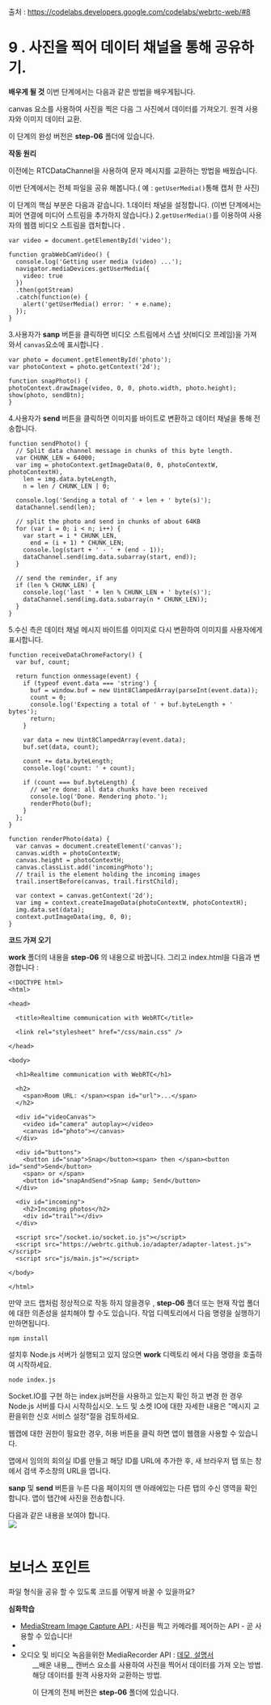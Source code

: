 출처 : https://codelabs.developers.google.com/codelabs/webrtc-web/#8

# 9 . 사진을 찍어 데이터 채널을 통해 공유하기.

__배우게 될 것__
이번 단계에서는 다음과 같은 방법을 배우게됩니다.

  canvas 요소를 사용하여 사진을 찍은 다음 그 사진에서 데이터를 가져오기.
  원격 사용자와 이미지 데이터 교환.

이 단계의 완성 버전은 __step-06__ 폴더에 있습니다.

__작동 원리__

이전에는 RTCDataChannel을 사용하여 문자 메시지를 교환하는 방법을 배웠습니다.

이번 단계에서는 전체 파일을 공유 해봅니다.( 예 :  `getUserMedia()`통해 캡처 한 사진)

이 단계의 핵심 부분은 다음과 같습니다.
  1.데이터 채널을 설정합니다. (이번 단계에서는 피어 연결에 미디어 스트림을 추가하지 않습니다.)</li>
  2.`getUserMedia()`를 이용하여 사용자의 웹캠 비디오 스트림을 캡처합니다 .
  ~~~
  var video = document.getElementById('video');

  function grabWebCamVideo() {
    console.log('Getting user media (video) ...');
    navigator.mediaDevices.getUserMedia({
      video: true
    })
    .then(gotStream)
    .catch(function(e) {
      alert('getUserMedia() error: ' + e.name);
    });
  }
  ~~~
  3.사용자가 __sanp__ 버튼을 클릭하면 비디오 스트림에서 스냅 샷(비디오 프레임)을 가져 와서 `canvas`요소에 표시합니다 .
  ~~~
var photo = document.getElementById('photo');
var photoContext = photo.getContext('2d');

function snapPhoto() {
  photoContext.drawImage(video, 0, 0, photo.width, photo.height);
  show(photo, sendBtn);
}
~~~
4.사용자가 __send__ 버튼을 클릭하면 이미지를 바이트로 변환하고 데이터 채널을 통해 전송합니다.
~~~
function sendPhoto() {
  // Split data channel message in chunks of this byte length.
  var CHUNK_LEN = 64000;
  var img = photoContext.getImageData(0, 0, photoContextW, photoContextH),
    len = img.data.byteLength,
    n = len / CHUNK_LEN | 0;

  console.log('Sending a total of ' + len + ' byte(s)');
  dataChannel.send(len);

  // split the photo and send in chunks of about 64KB
  for (var i = 0; i < n; i++) {
    var start = i * CHUNK_LEN,
      end = (i + 1) * CHUNK_LEN;
    console.log(start + ' - ' + (end - 1));
    dataChannel.send(img.data.subarray(start, end));
  }

  // send the reminder, if any
  if (len % CHUNK_LEN) {
    console.log('last ' + len % CHUNK_LEN + ' byte(s)');
    dataChannel.send(img.data.subarray(n * CHUNK_LEN));
  }
}
~~~
5.수신 측은 데이터 채널 메시지 바이트를 이미지로 다시 변환하여 이미지를 사용자에게 표시합니다.
~~~
function receiveDataChromeFactory() {
  var buf, count;

  return function onmessage(event) {
    if (typeof event.data === 'string') {
      buf = window.buf = new Uint8ClampedArray(parseInt(event.data));
      count = 0;
      console.log('Expecting a total of ' + buf.byteLength + ' bytes');
      return;
    }

    var data = new Uint8ClampedArray(event.data);
    buf.set(data, count);

    count += data.byteLength;
    console.log('count: ' + count);

    if (count === buf.byteLength) {
      // we're done: all data chunks have been received
      console.log('Done. Rendering photo.');
      renderPhoto(buf);
    }
  };
}

function renderPhoto(data) {
  var canvas = document.createElement('canvas');
  canvas.width = photoContextW;
  canvas.height = photoContextH;
  canvas.classList.add('incomingPhoto');
  // trail is the element holding the incoming images
  trail.insertBefore(canvas, trail.firstChild);

  var context = canvas.getContext('2d');
  var img = context.createImageData(photoContextW, photoContextH);
  img.data.set(data);
  context.putImageData(img, 0, 0);
}
~~~

__코드 가져 오기__

__work__ 폴더의 내용을 __step-06__ 의 내용으로 바꿉니다. 그리고 index.html을 다음과 변경합니다 :
~~~
<!DOCTYPE html>
<html>

<head>

  <title>Realtime communication with WebRTC</title>

  <link rel="stylesheet" href="/css/main.css" />

</head>

<body>

  <h1>Realtime communication with WebRTC</h1>

  <h2>
    <span>Room URL: </span><span id="url">...</span>
  </h2>

  <div id="videoCanvas">
    <video id="camera" autoplay></video>
    <canvas id="photo"></canvas>
  </div>

  <div id="buttons">
    <button id="snap">Snap</button><span> then </span><button id="send">Send</button>
    <span> or </span>
    <button id="snapAndSend">Snap &amp; Send</button>
  </div>

  <div id="incoming">
    <h2>Incoming photos</h2>
    <div id="trail"></div>
  </div>

  <script src="/socket.io/socket.io.js"></script>
  <script src="https://webrtc.github.io/adapter/adapter-latest.js"></script>
  <script src="js/main.js"></script>

</body>

</html>
~~~

만약 코드 랩처럼 정상적으로 작동 하지 않을경우 , __step-06__ 폴더 또는 현재 작업 폴더에 대한 의존성을 설치해야 할 수도 있습니다.
작업 디렉토리에서 다음 명령을 실행하기 만하면됩니다.
~~~
npm install
~~~
설치후 Node.js 서버가 실행되고 있지 않으면 __work__ 디렉토리 에서 다음 명령을 호출하여 시작하세요.
~~~
node index.js
~~~

Socket.IO를 구현 하는 index.js버전을 사용하고 있는지 확인 하고 변경 한 경우 Node.js 서버를 다시 시작하십시오.
노드 및 소켓 IO에 대한 자세한 내용은 "메시지 교환을위한 신호 서비스 설정"절을 검토하세요.

웹캡에 대한 권한이 필요한 경우, 허용 버튼을 클릭 하면 앱이 웹캠을 사용할 수 있습니다.

앱에서 임의의 회의실 ID를 만들고 해당 ID를 URL에 추가한 후, 새 브라우저 탭 또는 창에서 검색 주소창의 URL을 엽니다.

__sanp__ 및 __send__ 버튼을 누른 다음 페이지의 맨 아래에있는 다른 탭의 수신 영역을 확인합니다. 앱이 탭간에 사진을 전송합니다.

다음과 같은 내용을 보여야 합니다.
<br/>
<image src="https://codelabs.developers.google.com/codelabs/webrtc-web/img/911b40f36ba6ba8.png"/>
<br/>
<br/>

# 보너스 포인트
  파일 형식을 공유 할 수 있도록 코드를 어떻게 바꿀 수 있을까요?
  
__심화학습__

<ul>
  <li><a href="https://www.chromestatus.com/features/4843864737185792">MediaStream Image Capture API </a>: 사진을 찍고 카메라를 제어하는 API - 곧 사용할 수 있습니다!<li>
  <li>오디오 및 비디오 녹음을위한 MediaRecorder API : <a href="https://webrtc.github.io/samples/src/content/getusermedia/record/">데모</a>,<a href="https://www.chromestatus.com/features/5929649028726784"> 설명서</a>
<ul>
__배운 내용__
  캔버스 요소를 사용하여 사진을 찍어서 데이터를 가져 오는 방법.
  해당 데이터를 원격 사용자와 교환하는 방법.
    
이 단계의 전체 버전은 __step-06__ 폴더에 있습니다.
